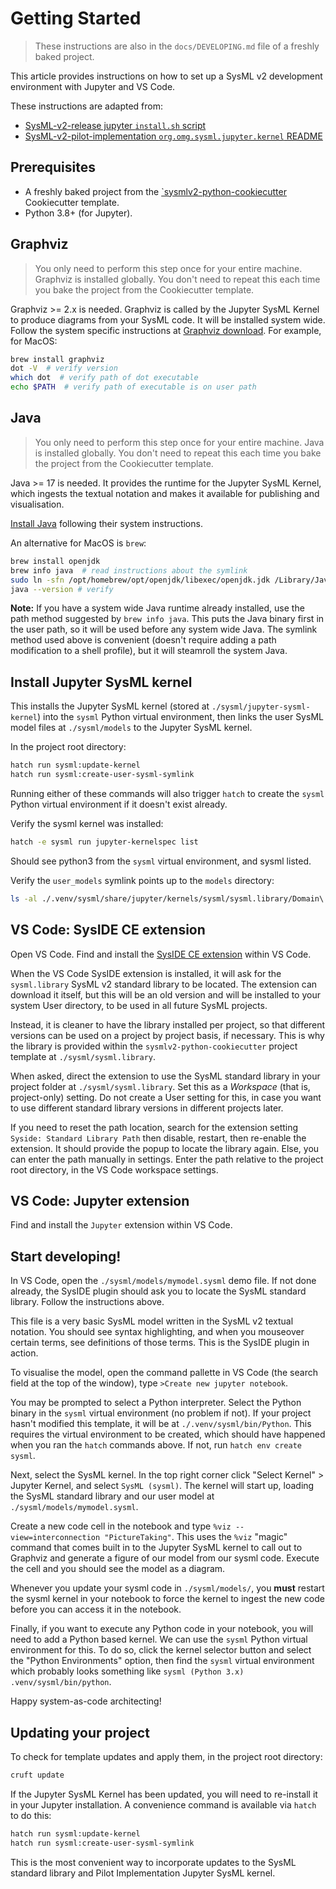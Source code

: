 # Getting Started

> These instructions are also in the `docs/DEVELOPING.md` file of a freshly baked project.

This article provides instructions on how to set up a SysML v2 development environment with Jupyter and VS Code.

These instructions are adapted from:

- [SysML-v2-release jupyter `install.sh` script](https://github.com/Systems-Modeling/SysML-v2-Release/blob/master/install/jupyter/install.sh)
- [SysML-v2-pilot-implementation `org.omg.sysml.jupyter.kernel` README](https://github.com/Systems-Modeling/SysML-v2-Pilot-Implementation/tree/master/org.omg.sysml.jupyter.kernel)


## Prerequisites

- A freshly baked project from the [`sysmlv2-python-cookiecutter](https://github.com/smp4/sysmlv2-python-cookiecutter) Cookiecutter template.
- Python 3.8+ (for Jupyter).


## Graphviz

> You only need to perform this step once for your entire machine. Graphviz is installed globally. You don't need to repeat this each time you bake the project from the Cookiecutter template.

Graphviz >= 2.x is needed. Graphviz is called by the Jupyter SysML Kernel to produce diagrams from your SysML code. It will be installed system wide. Follow the system specific instructions at [Graphviz download](https://graphviz.org/download/). For example, for MacOS:

```bash
brew install graphviz
dot -V  # verify version
which dot  # verify path of dot executable
echo $PATH  # verify path of executable is on user path
```


## Java

> You only need to perform this step once for your entire machine. Java is installed globally. You don't need to repeat this each time you bake the project from the Cookiecutter template.

Java >= 17 is needed. It provides the runtime for the Jupyter SysML Kernel, which ingests the textual notation and makes it available for publishing and visualisation.

[Install Java](https://www.java.com/en/download/) following their system instructions. 

An alternative for MacOS is `brew`:

```bash
brew install openjdk
brew info java  # read instructions about the symlink
sudo ln -sfn /opt/homebrew/opt/openjdk/libexec/openjdk.jdk /Library/Java/JavaVirtualMachines/openjdk.jdk
java --version # verify
```

**Note:** If you have a system wide Java runtime already installed, use the path method suggested by `brew info java`. This puts the Java binary first in the user path, so it will be used before any system wide Java. The symlink method used above is convenient (doesn't require adding a path modification to a shell profile), but it will steamroll the system Java.

## Install Jupyter SysML kernel

This installs the Jupyter SysML kernel (stored at `./sysml/jupyter-sysml-kernel`) into the `sysml` Python virtual environment, then links the user SysML model files at `./sysml/models` to the Jupyter SysML kernel.

In the project root directory:

```bash
hatch run sysml:update-kernel
hatch run sysml:create-user-sysml-symlink
```

Running either of these commands will also trigger `hatch` to create the `sysml` Python virtual environment  if it doesn't exist already.

Verify the sysml kernel was installed:

```bash
hatch -e sysml run jupyter-kernelspec list
```

Should see python3 from the `sysml` virtual environment, and sysml listed.

Verify the `user_models` symlink points up to the `models` directory:

```bash
ls -al ./.venv/sysml/share/jupyter/kernels/sysml/sysml.library/Domain\ Libraries
```


## VS Code: SysIDE CE extension

Open VS Code. Find and install the [SysIDE CE extension](https://github.com/sensmetry/sysml-2ls) within VS Code. 

When the VS Code SysIDE extension is installed, it will ask for the `sysml.library` SysML v2 standard library to be located. The extension can download it itself, but this will be an old version and will be installed to your system User directory, to be used in all future SysML projects. 

Instead, it is cleaner to have the library installed per project, so that different versions can be used on a project by project basis, if necessary. This is why the library is provided within the `sysmlv2-python-cookiecutter` project template at `./sysml/sysml.library`.

When asked, direct the extension to use the SysML standard library in your project folder at `./sysml/sysml.library`. Set this as a *Workspace* (that is, project-only) setting. Do not create a User setting for this, in case you want to use different standard library versions in different projects later. 

If you need to reset the path location, search for the extension setting `Syside: Standard Library Path` then disable, restart, then re-enable the extension. It should provide the popup to locate the library again. Else, you can enter the path manually in settings. Enter the path relative to the project root directory, in the VS Code workspace settings.


## VS Code: Jupyter extension

Find and install the `Jupyter` extension within VS Code.


## Start developing!

In VS Code, open the `./sysml/models/mymodel.sysml` demo file. If not done already, the SysIDE plugin should ask you to locate the SysML standard library. Follow the instructions above.

This file is a very basic SysML model written in the SysML v2 textual notation. You should see syntax highlighting, and when you mouseover certain terms, see definitions of those terms. This is the SysIDE plugin in action.

To visualise the model, open the command pallette in VS Code (the search field at the top of the window), type `>Create new jupyter notebook`. 

You may be prompted to select a Python interpreter. Select the Python binary in the `sysml` virtual environment (no problem if not). If your project hasn't modified this template, it will be at `./.venv/sysml/bin/Python`. This requires the virtual environment to be created, which should have happened when you ran the `hatch` commands above. If not, run `hatch env create sysml`.

Next, select the SysML kernel. In the top right corner click "Select Kernel" > Jupyter Kernel, and select `SysML (sysml)`. The kernel will start up, loading the SysML standard library and our user model at `./sysml/models/mymodel.sysml`.

Create a new code cell in the notebook and type `%viz --view=interconnection "PictureTaking"`. This uses the `%viz` "magic" command that comes built in to the Jupyter SysML kernel to call out to Graphviz and generate a figure of our model from our sysml code. Execute the cell and you should see the model as a diagram. 

Whenever you update your sysml code in `./sysml/models/`, you **must** restart the sysml kernel in your notebook to force the kernel to ingest the new code before you can access it in the notebook.

Finally, if you want to execute any Python code in your notebook, you will need to add a Python based kernel. We can use the `sysml` Python virtual environment for this. To do so, click the kernel selector button and select the "Python Environments" option, then find the `sysml` virtual environment which probably looks something like `sysml (Python 3.x) .venv/sysml/bin/python`.

Happy system-as-code architecting!


## Updating your project

To check for template updates and apply them, in the project root directory:

```bash
cruft update
```

If the Jupyter SysML Kernel has been updated, you will need to re-install it in your Jupyter installation. A convenience command is available via `hatch` to do this:

```bash
hatch run sysml:update-kernel
hatch run sysml:create-user-sysml-symlink
```

This is the most convenient way to incorporate updates to the SysML standard library and Pilot Implementation Jupyter SysML kernel.
